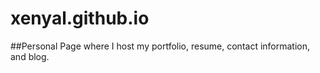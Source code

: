 xenyal.github.io
================

##Personal Page where I host my portfolio, resume, contact information, and blog.
